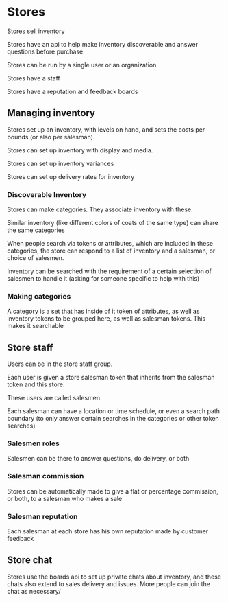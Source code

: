 # Stores

Stores sell inventory

Stores have an api to help make inventory discoverable and answer questions before purchase

Stores can be run by a single user or an organization

Stores have a staff

Stores have a reputation and feedback boards

## Managing inventory

Stores set up an inventory, with levels on hand, and sets the costs per bounds (or also per salesman).

Stores can set up inventory with display and media.

Stores can set up inventory variances

Stores can set up delivery rates for inventory

### Discoverable Inventory

Stores can make categories. They associate inventory with these. 

Similar inventory (like different colors of coats of the same type) can share the same categories

When people search via tokens or attributes, which are included in these categories, the store can respond to a list of inventory and a salesman, or choice of salesmen.

Inventory can be searched with the requirement of a certain selection of salesmen to handle it (asking for someone specific to help with this)

### Making categories

A category is a set that has inside of it token of attributes, as well as inventory tokens to be grouped here, as well as salesman tokens. This makes it searchable

## Store staff

Users can be in the store staff group. 

Each user is given a store salesman token that inherits from the salesman token and this store.

These users are called salesmen.

Each salesman can have a location or time schedule, or even a search path boundary (to only answer certain searches in the categories or other token searches)

### Salesmen roles

Salesmen can be there to answer questions, do delivery, or both

### Salesman commission

Stores can be automatically made to give a flat or percentage commission, or both, to a salesman who makes a sale

### Salesman reputation

Each salesman at each store has his own reputation made by customer feedback

## Store chat

Stores use the boards api to set up private chats about inventory, and these chats also extend to sales delivery and issues. More people can join the chat as necessary/ 
